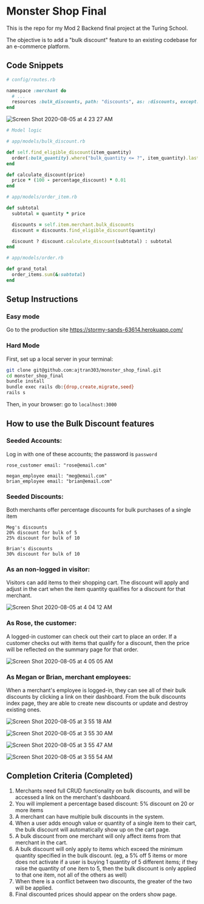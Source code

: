 # Monster Shop Final

This is the repo for my Mod 2 Backend final project at the Turing School.

The objective is to add a "bulk discount" feature to an existing codebase for an e-commerce platform.

## Code Snippets

```ruby
# config/routes.rb

namespace :merchant do
  # ...
  resources :bulk_discounts, path: "discounts", as: :discounts, except: :show
end
```
![Screen Shot 2020-08-05 at 4 23 27 AM](https://user-images.githubusercontent.com/31839316/89402017-7229b180-d6d3-11ea-968c-bb2d2ef509a6.png)


```ruby
# Model logic

# app/models/bulk_discount.rb

def self.find_eligible_discount(item_quantity)
  order(:bulk_quantity).where("bulk_quantity <= ?", item_quantity).last
end

def calculate_discount(price)
  price * (100 - percentage_discount) * 0.01
end

# app/models/order_item.rb

def subtotal
  subtotal = quantity * price

  discounts = self.item.merchant.bulk_discounts
  discount = discounts.find_eligible_discount(quantity)

  discount ? discount.calculate_discount(subtotal) : subtotal
end

# app/models/order.rb

def grand_total
  order_items.sum(&:subtotal)
end
```

## Setup Instructions

### Easy mode
Go to the production site https://stormy-sands-63614.herokuapp.com/

### Hard Mode
First, set up a local server in your terminal:

```zsh
git clone git@github.com:ajtran303/monster_shop_final.git
cd monster_shop_final
bundle install
bundle exec rails db:{drop,create,migrate,seed}
rails s
```

Then, in your browser: go to `localhost:3000`

## How to use the Bulk Discount features

### Seeded Accounts:

Log in with one of these accounts; the password is `password`
```
rose_customer email: "rose@email.com"

megan_employee email: "meg@email.com"
brian_employee email: "brian@email.com"
```

### Seeded Discounts:

Both merchants offer percentage discounts for bulk purchases of a single item

```
Meg's discounts
20% discount for bulk of 5
25% discount for bulk of 10

Brian's discounts
30% discount for bulk of 10
```

### As an non-logged in visitor:
Visitors can add items to their shopping cart. The discount will apply and adjust in the cart when the item quantity qualifies for a discount for that merchant.

![Screen Shot 2020-08-05 at 4 04 12 AM](https://user-images.githubusercontent.com/31839316/89400163-bd8e9080-d6d0-11ea-9105-503fc3e23766.png)

### As Rose, the customer:
A logged-in customer can check out their cart to place an order. If a customer checks out with items that qualify for a discount, then the price will be reflected on the summary page for that order.

![Screen Shot 2020-08-05 at 4 05 05 AM](https://user-images.githubusercontent.com/31839316/89400254-de56e600-d6d0-11ea-9003-aade67a835af.png)


### As Megan or Brian, merchant employees:
When a merchant's employee is logged-in, they can see all of their bulk discounts by clicking a link on their dashboard. From the bulk discounts index page, they are able to create new discounts or update and destroy existing ones.

![Screen Shot 2020-08-05 at 3 55 18 AM](https://user-images.githubusercontent.com/31839316/89399731-14e03100-d6d0-11ea-8d03-fd1a0ef50c40.png)

![Screen Shot 2020-08-05 at 3 55 30 AM](https://user-images.githubusercontent.com/31839316/89399729-14e03100-d6d0-11ea-90ff-1e903e9695ae.png)

![Screen Shot 2020-08-05 at 3 55 47 AM](https://user-images.githubusercontent.com/31839316/89399728-14e03100-d6d0-11ea-9918-d4ad39b24340.png)

![Screen Shot 2020-08-05 at 3 55 54 AM](https://user-images.githubusercontent.com/31839316/89399725-14479a80-d6d0-11ea-8277-6f3bca917cdd.png)




## Completion Criteria (Completed)

1. Merchants need full CRUD functionality on bulk discounts, and will be accessed a link on the merchant's dashboard.
1. You will implement a percentage based discount: 5% discount on 20 or more items
1. A merchant can have multiple bulk discounts in the system.
1. When a user adds enough value or quantity of a single item to their cart, the bulk discount will automatically show up on the cart page.
1. A bulk discount from one merchant will only affect items from that merchant in the cart.
1. A bulk discount will only apply to items which exceed the minimum quantity specified in the bulk discount. (eg, a 5% off 5 items or more does not activate if a user is buying 1 quantity of 5 different items; if they raise the quantity of one item to 5, then the bulk discount is only applied to that one item, not all of the others as well)
1. When there is a conflict between two discounts, the greater of the two will be applied.
1. Final discounted prices should appear on the orders show page.

